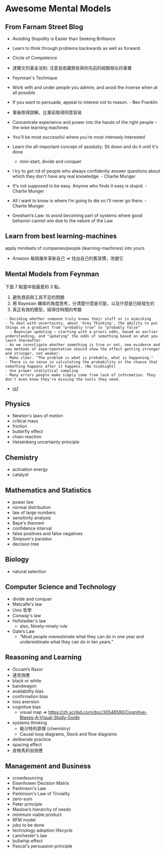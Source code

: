 # Awesome Mental Models

## From Farnam Street Blog
- Avoiding Stupidity is Easier than Seeking Brilliance
- Learn to think through problems backwards as well as forward.
- Circle of Competence
- 達爾文的黃金法則: 注意並收藏那些與你先前的經驗相左的事實
- Feynman's Technique
- Work with and under people you admire, and avoid the inverse when at all possible

- If you want to persuade, appeal to interest not to reason. - Ben Franklin
- 事後取得諒解，比事前取得同意容易
- Concentrate experience and power into the hands of the right people – the wise learning machines
- You'll be most successful where you’re most intensely interested
- Learn the all-important concept of assiduity: Sit down and do it until it's done
  - mini-start, divide and conquer
- I try to get rid of people who always confidently answer questions about which they don't have any real knowledge. - Charlie Munger
- It's not supposed to be easy. Anyone who finds it easy is stupid. - Charlie Munger
- All I want to know is where I’m going to die so I’ll never go there. - Charlie Munger

- Gresham’s Law: to avoid becoming part of systems where good behavior cannot win due to the nature of the Law

## Learn from best learning-machines
apply mindsets of companies/people (learning-machines) into yours
- Amazon 每隔幾年革新自己 => 找出自己的舊習慣，改變它

## Mental Models from Feynman 

下面 7 點當中我最愛的 3 點。

1. 避免資訊與工具不足的問題
2. 用 Bayesian 機率的角度思考，分清楚什麼是可能，以及什麼是已經發生的
3. 真正有效的模型，經得住時間的考驗

```
- Deciding whether someone truly knows their stuff or is mimicking
- To deal with uncertainty, about 'Grey Thinking', the ability to put things on a gradient from "probably true" to "probably false"
  - Bayesian updating — starting with a priori odds, based on earlier understanding, and "updating" the odds of something based on what you learn thereafter. 
- As we investigate whether something is true or not, new evidence and new methods of experimentation should show the effect getting stronger and stronger, not weaker.
- Make clear. "The problem is what is probable, what is happening."
- There is no sense in calculating the probability or the chance that something happens after it happens. (No hindsight)
- Use proper statistical sampling
- Many errors people make simply come from lack of information. They don’t even know they're missing the tools they need. 
```

- _[ref](https://www.farnamstreetblog.com/2016/07/mental-tools-richard-feynman/)_

## Physics
- Newton's laws of motion
- critical mass
- friction
- butterfly effect
- chain reaction
- Heisenberg uncertainty principle 

## Chemistry
- activation energy
- catalyst

## Mathematics and Statistics
- power law
- normal distribution
- law of large numbers
- sensitivity analysis
- Baye's theorem
- confidence interval
- false positives and false negatives
- Simpson's paradox
- decision tree

## Biology
- natural selection

## Computer Science and Technology
- divide and conquer
- Metcalfe's law
- Unix 哲學
- Conway's law
- Hofstadter's law
  - also, Ninety-ninety rule
- Gate’s Law
  - “Most people overestimate what they can do in one year and underestimate what they can do in ten years.”

## Reasoning and Learning
- Occam’s Razor
- 達克效應
- black or white
- bandwagon
- availability bias
- confirmation bias
- loss aversion 
- cognitive bias
  - visual map => https://zh.scribd.com/doc/30548590/Cognitive-Biases-A-Visual-Study-Guide
- systems thinking
  - 勒沙特列原理 (chemistry)
  - Causal loop diagrams, Stock and flow diagrams
- deliberate practice
- spacing effect
- 皮格馬利翁效應

## Management and Business
- crowdsourcing
- Eisenhower Decision Matrix
- Parkinson's Law
- Parkinson's Law of Triviality
- zero-sum
- Peter principle
- Maslow’s hierarchy of needs 
- minimum viable product
- RFM model
- jobs to be done
- technology adoption lifecycle 
- Lanchester's law
- bullwhip effect
- Pascal's persuasion principle
